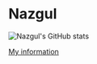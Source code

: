 # Nazgul

![Nazgul's GitHub stats](https://github-readme-stats.vercel.app/api?username=NazgulM&theme=radical&show_icons=true)

[My information](https://maniyasovan.wixsite.com/nazgulm)


